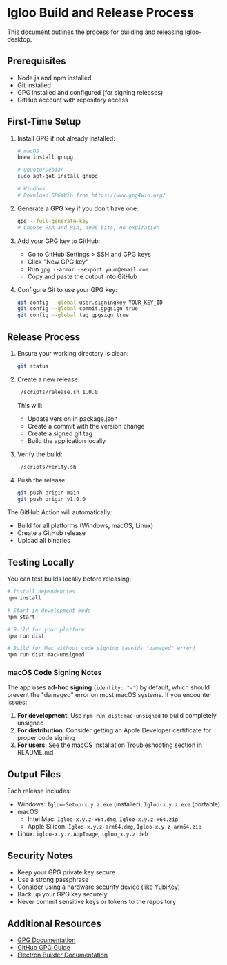 # Igloo Build and Release Process

This document outlines the process for building and releasing Igloo-desktop.

## Prerequisites

- Node.js and npm installed
- Git installed
- GPG installed and configured (for signing releases)
- GitHub account with repository access

## First-Time Setup

1. Install GPG if not already installed:
   ```bash
   # macOS
   brew install gnupg

   # Ubuntu/Debian
   sudo apt-get install gnupg

   # Windows
   # Download GPG4Win from https://www.gpg4win.org/
   ```

2. Generate a GPG key if you don't have one:
   ```bash
   gpg --full-generate-key
   # Choose RSA and RSA, 4096 bits, no expiration
   ```

3. Add your GPG key to GitHub:
   - Go to GitHub Settings > SSH and GPG keys
   - Click "New GPG key"
   - Run `gpg --armor --export your@email.com`
   - Copy and paste the output into GitHub

4. Configure Git to use your GPG key:
   ```bash
   git config --global user.signingkey YOUR_KEY_ID
   git config --global commit.gpgsign true
   git config --global tag.gpgsign true
   ```

## Release Process

1. Ensure your working directory is clean:
   ```bash
   git status
   ```

2. Create a new release:
   ```bash
   ./scripts/release.sh 1.0.0
   ```
   This will:
   - Update version in package.json
   - Create a commit with the version change
   - Create a signed git tag
   - Build the application locally

3. Verify the build:
   ```bash
   ./scripts/verify.sh
   ```

4. Push the release:
   ```bash
   git push origin main
   git push origin v1.0.0
   ```

The GitHub Action will automatically:
- Build for all platforms (Windows, macOS, Linux)
- Create a GitHub release
- Upload all binaries

## Testing Locally

You can test builds locally before releasing:

```bash
# Install dependencies
npm install

# Start in development mode
npm start

# Build for your platform
npm run dist

# Build for Mac without code signing (avoids "damaged" error)
npm run dist:mac-unsigned
```

### macOS Code Signing Notes

The app uses **ad-hoc signing** (`identity: "-"`) by default, which should prevent the "damaged" error on most macOS systems. If you encounter issues:

1. **For development**: Use `npm run dist:mac-unsigned` to build completely unsigned
2. **For distribution**: Consider getting an Apple Developer certificate for proper code signing
3. **For users**: See the macOS Installation Troubleshooting section in README.md

## Output Files

Each release includes:
- Windows: `Igloo-Setup-x.y.z.exe` (installer), `Igloo-x.y.z.exe` (portable)
- macOS: 
  - Intel Mac: `Igloo-x.y.z-x64.dmg`, `Igloo-x.y.z-x64.zip`
  - Apple Silicon: `Igloo-x.y.z-arm64.dmg`, `Igloo-x.y.z-arm64.zip`
- Linux: `igloo-x.y.z.AppImage`, `igloo_x.y.z.deb`

## Security Notes

- Keep your GPG private key secure
- Use a strong passphrase
- Consider using a hardware security device (like YubiKey)
- Back up your GPG key securely
- Never commit sensitive keys or tokens to the repository

## Additional Resources

- [GPG Documentation](https://www.gnupg.org/documentation/)
- [GitHub GPG Guide](https://docs.github.com/en/authentication/managing-commit-signature-verification)
- [Electron Builder Documentation](https://www.electron.build/)